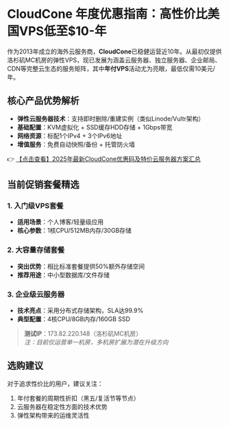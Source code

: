 # CloudCone 年度优惠指南：高性价比美国VPS低至$10-年

作为2013年成立的海外云服务商，**CloudCone**已稳健运营近10年。从最初仅提供洛杉矶MC机房的弹性VPS，现已发展为涵盖云服务器、独立服务器、企业邮局、CDN等完整云生态的服务矩阵，其中**年付VPS**活动尤为亮眼，最低仅需10美元/年。

## 核心产品优势解析
- **弹性云服务器技术**：支持即时删除/重建实例（类似Linode/Vultr架构）
- **基础配置**：KVM虚拟化 + SSD缓存HDD存储 + 1Gbps带宽
- **网络资源**：标配1个IPv4 + 3个IPv6地址
- **增值服务**：免费自动快照/备份 + 托管防火墙

👉 [【点击查看】2025年最新CloudCone优惠码及特价云服务器方案汇总](https://bit.ly/Cloudcone)

## 当前促销套餐精选
### 1. 入门级VPS套餐
- **适用场景**：个人博客/轻量级应用
- **核心参数**：1核CPU/512MB内存/30GB存储

### 2. 大容量存储套餐
- **突出优势**：相比标准套餐提供50%额外存储空间
- **推荐用途**：中小型数据库/文件存储

### 3. 企业级云服务器
- **技术亮点**：采用分布式存储架构，SLA达99.9%
- **典型配置**：4核CPU/8GB内存/160GB SSD

> **测试IP**：173.82.220.148（洛杉矶MC机房）  
> *注：目前仅运营单一机房，多机房扩展为潜在升级方向*

## 选购建议
对于追求性价比的用户，建议关注：
1. 年付套餐的周期性折扣（黑五/复活节等节点）
2. 云服务器在稳定性方面的技术优势
3. 弹性架构带来的运维灵活性